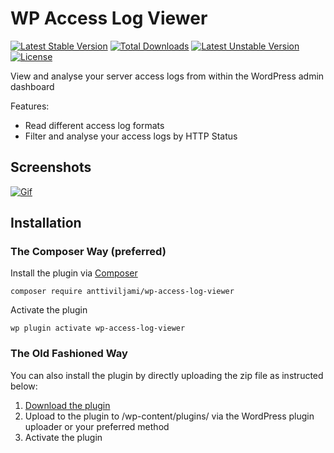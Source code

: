 # WP Access Log Viewer
[![Latest Stable Version](https://poser.pugx.org/anttiviljami/wp-access-log-viewer/v/stable)](https://packagist.org/packages/anttiviljami/wp-access-log-viewer) [![Total Downloads](https://poser.pugx.org/anttiviljami/wp-access-log-viewer/downloads)](https://packagist.org/packages/anttiviljami/wp-access-log-viewer) [![Latest Unstable Version](https://poser.pugx.org/anttiviljami/wp-access-log-viewer/v/unstable)](https://packagist.org/packages/anttiviljami/wp-access-log-viewer) [![License](https://poser.pugx.org/anttiviljami/wp-access-log-viewer/license)](https://packagist.org/packages/anttiviljami/wp-access-log-viewer)

View and analyse your server access logs from within the WordPress admin dashboard

Features:
- Read different access log formats
- Filter and analyse your access logs by HTTP Status

## Screenshots

[![Gif](https://thumbs.gfycat.com/VagueCourteousDuckbillcat-size_restricted.gif)](http://gfycat.com/VagueCourteousDuckbillcat)

## Installation

### The Composer Way (preferred)

Install the plugin via [Composer](https://getcomposer.org/)
```
composer require anttiviljami/wp-access-log-viewer
```

Activate the plugin
```
wp plugin activate wp-access-log-viewer
```

### The Old Fashioned Way

You can also install the plugin by directly uploading the zip file as instructed below:

1. [Download the plugin](archive/master.zip)
2. Upload to the plugin to /wp-content/plugins/ via the WordPress plugin uploader or your preferred method
3. Activate the plugin

